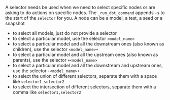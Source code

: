 A selector needs be used when we need to select specific nodes or are asking to do actions on specific nodes. The `_run_dbt_command` appends `-s` to the start of the `selector` for you.
A node can be a model, a test, a seed or a snapshot

- to select all models, just do not provide a selector
- to select a particular model, use the selector `<model_name>`
- to select a particular model and all the downstream ones (also known as children), use the selector `<model_name>+`
- to select a particular model and all the upstream ones (also known as parents), use the selector `+<model_name>`
- to select a particular model and all the downstream and upstream ones, use the selector `+<model_name>+`
- to select the union of different selectors, separate them with a space like `selector1 selector2`
- to select the intersection of different selectors, separate them with a comma like `selector1,selector2`
